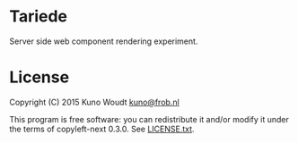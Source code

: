 Tariede
=======

Server side web component rendering experiment.


License
=======

Copyright (C) 2015  Kuno Woudt <kuno@frob.nl>

This program is free software: you can redistribute it and/or modify
it under the terms of copyleft-next 0.3.0.  See [LICENSE.txt](LICENSE.txt).

